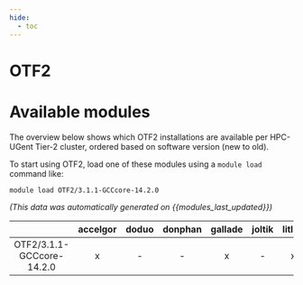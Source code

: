 ```yaml
---
hide:
  - toc
---
```


OTF2
====

# Available modules


The overview below shows which OTF2 installations are available per HPC-UGent Tier-2 cluster, ordered based on software version (new to old).

To start using OTF2, load one of these modules using a `module load` command like:

```shell
module load OTF2/3.1.1-GCCcore-14.2.0
```

*(This data was automatically generated on {{modules_last_updated}})*

| |accelgor|doduo|donphan|gallade|joltik|litleo|shinx|
| :---: | :---: | :---: | :---: | :---: | :---: | :---: | :---: |
|OTF2/3.1.1-GCCcore-14.2.0|x|-|-|x|-|x|x|
